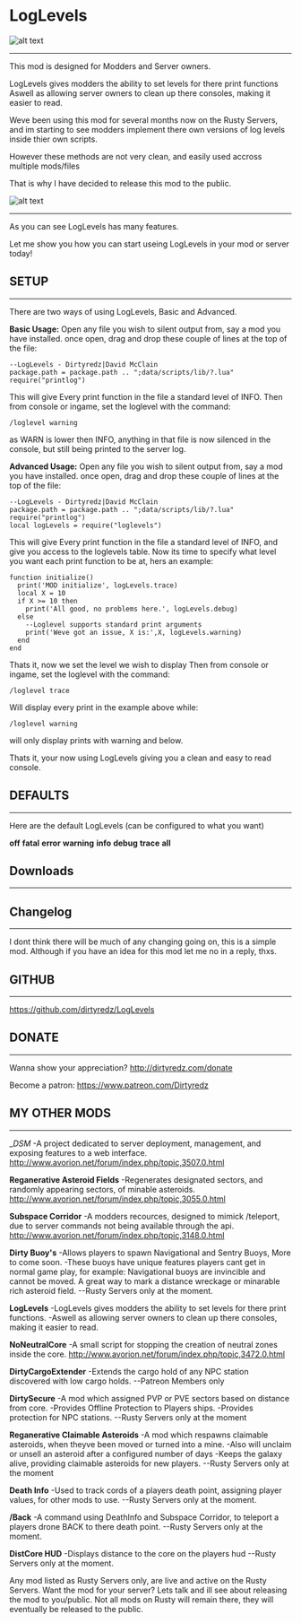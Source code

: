# LogLevels

![alt text](http://imgur.com/UyQU5y2.png)
___
This mod is designed for Modders and Server owners.

LogLevels gives modders the ability to set levels for there print functions
Aswell as allowing server owners to clean up there consoles, making it easier to read.

Weve been using this mod for several months now on the Rusty Servers, and im starting to see modders implement there own versions of log levels inside thier own scripts.

However these methods are not very clean, and easily used accross multiple mods/files

That is why I have decided to release this mod to the public.

![alt text](http://imgur.com/YP4RuRg.png)
___

As you can see LogLevels has many features.

Let me show you how you can start useing LogLevels in your mod or server today!

## SETUP
___

There are two ways of using LogLevels, Basic and Advanced.

__Basic Usage:__
Open any file you wish to silent output from, say a mod you have installed.
once open, drag and drop these couple of lines at the top of the file:

    --LogLevels - Dirtyredz|David McClain
    package.path = package.path .. ";data/scripts/lib/?.lua"
    require("printlog")

This will give Every print function in the file a standard level of INFO.
Then from console or ingame, set the loglevel with the command:

    /loglevel warning

as WARN is lower then INFO, anything in that file is now silenced in the console, but still being printed to the server log.

__Advanced Usage:__
Open any file you wish to silent output from, say a mod you have installed.
once open, drag and drop these couple of lines at the top of the file:

    --LogLevels - Dirtyredz|David McClain
    package.path = package.path .. ";data/scripts/lib/?.lua"
    require("printlog")
    local logLevels = require("loglevels")

This will give Every print function in the file a standard level of INFO, and give you access to the loglevels table.
Now its time to specify what level you want each print function to be at, hers an example:

    function initialize()
      print('MOD initialize', logLevels.trace)
      local X = 10
      if X >= 10 then
        print('All good, no problems here.', logLevels.debug)
      else
        --Loglevel supports standard print arguments
        print('Weve got an issue, X is:',X, logLevels.warning)
      end
    end

Thats it, now we set the level we wish to display
Then from console or ingame, set the loglevel with the command:

    /loglevel trace

Will display every print in the example above
while:

    /loglevel warning

will only display prints with warning and below.

Thats it, your now using LogLevels giving you a clean and easy to read console.


## DEFAULTS
___

Here are the default LogLevels (can be configured to what you want)

__off__
__fatal__
__error__
__warning__
__info__
__debug__
__trace__
__all__


## Downloads
___



## Changelog
___
I dont think there will be much of any changing going on, this is a simple mod.
Although if you have an idea for this mod let me no in a reply, thxs.


## GITHUB
___
https://github.com/dirtyredz/LogLevels


## DONATE
___
Wanna show your appreciation?
http://dirtyredz.com/donate

Become a patron:
https://www.patreon.com/Dirtyredz


## MY OTHER MODS
___
__DSM_
-A project dedicated to server deployment, management, and exposing features to a web interface.
http://www.avorion.net/forum/index.php/topic,3507.0.html

__Reganerative Asteroid Fields__
-Regenerates designated sectors, and randomly appearing sectors, of minable asteroids.
http://www.avorion.net/forum/index.php/topic,3055.0.html

__Subspace Corridor__
-A modders recources, designed to mimick /teleport, due to server commands not being available through the api.
http://www.avorion.net/forum/index.php/topic,3148.0.html

__Dirty Buoy's__
-Allows players to spawn Navigational and Sentry Buoys, More to come soon.
-These buoys have unique features players cant get in normal game play, for example: Navigational buoys are invincible and cannot be moved. A great way to mark a distance wreckage or minarable rich asteroid field.
--Rusty Servers only at the moment.

__LogLevels__
-LogLevels gives modders the ability to set levels for there print functions.
-Aswell as allowing server owners to clean up there consoles, making it easier to read.

__NoNeutralCore__
-A small script for stopping the creation of neutral zones inside the core.
http://www.avorion.net/forum/index.php/topic,3472.0.html

__DirtyCargoExtender__
-Extends the cargo hold of any NPC station discovered with low cargo holds.
--Patreon Members only

__DirtySecure__
-A mod which assigned PVP or PVE sectors based on distance from core.
-Provides Offline Protection to Players ships.
-Provides protection for NPC stations.
--Rusty Servers only at the moment

__Reganerative Claimable Asteroids__
-A mod which respawns claimable asteroids, when theyve been moved or turned into a mine.
-Also will unclaim or unsell an asteroid after a configured number of days
-Keeps the galaxy alive, providing claimable asteroids for new players.
--Rusty Servers only at the moment

__Death Info__
-Used to track cords of a players death point, assigning player values, for other mods to use.
--Rusty Servers only at the moment.

__/Back__
-A command using DeathInfo and Subspace Corridor, to teleport a players drone BACK to there death point.
--Rusty Servers only at the moment.

__DistCore HUD__
-Displays distance to the core on the players hud
--Rusty Servers only at the moment.

Any mod listed as Rusty Servers only, are live and active on the Rusty Servers.
Want the mod for your server? Lets talk and ill see about releasing the mod to you/public.
Not all mods on Rusty will remain there, they will eventually be released to the public.

